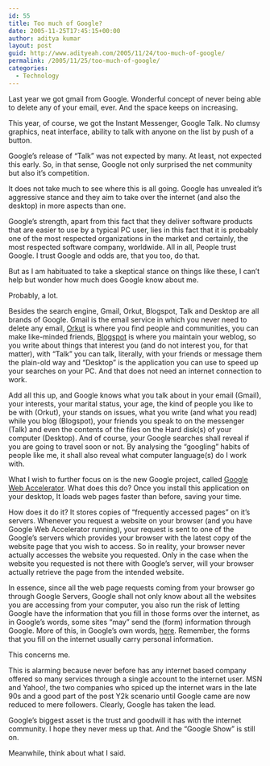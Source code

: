 ```yaml
---
id: 55
title: Too much of Google?
date: 2005-11-25T17:45:15+00:00
author: aditya kumar
layout: post
guid: http://www.adityeah.com/2005/11/24/too-much-of-google/
permalink: /2005/11/25/too-much-of-google/
categories:
  - Technology
---
```

Last year we got gmail from Google. Wonderful concept of never being able to delete any of your email, ever. And the space keeps on increasing. 



This year, of course, we got the Instant Messenger, Google Talk. No clumsy graphics, neat interface, ability to talk with anyone on the list by push of a button.



Google&#8217;s release of &#8220;Talk&#8221; was not expected by many. At least, not expected this early. So, in that sense, Google not only surprised the net community but also it&#8217;s competition. 



It does not take much to see where this is all going. Google has unvealed it&#8217;s aggressive stance and they aim to take over the internet (and also the desktop) in more aspects than one.



Google&#8217;s strength, apart from this fact that they deliver software products that are easier to use by a typical PC user, lies in this fact that it is probably one of the most respected organizations in the market and certainly, the most respected software company, worldwide. All in all, People trust Google. I trust Google and odds are, that you too, do that.



But as I am habituated to take a skeptical stance on things like these, I can&#8217;t help but wonder how much does Google know about me.



Probably, a lot.



Besides the search engine, Gmail, Orkut, Blogspot, Talk and Desktop are all brands of Google. Gmail is the email service in which you never need to delete any email, [Orkut](www.orkut.com) is where you find people and communities, you can make like-minded friends, [Blogspot](www.blogspot.com) is where you maintain your weblog, so you write about things that interest you (and do not interest you, for that matter), with &#8220;Talk&#8221; you can talk, literally, with your friends or message them the plain-old way and &#8220;Desktop&#8221; is the application you can use to speed up your searches on your PC. And that does not need an internet connection to work. 



Add all this up, and Google knows what you talk about in your email (Gmail), your interests, your marital status, your age, the kind of people you like to be with (Orkut), your stands on issues, what you write (and what you read) while you blog (Blogspot), your friends you speak to on the messenger (Talk) and even the contents of the files on the Hard disk(s) of your computer (Desktop). And of course, your Google searches shall reveal if you are going to travel soon or not. By analysing the &#8220;googling&#8221; habits of people like me, it shall also reveal what computer language(s) do I work with.  


What I wish to further focus on is the new Google project, called [Google Web Accelerator](http://webaccelerator.google.com/). What does this do? Once you install this application on your desktop, It loads web pages faster than before, saving your time. 



How does it do it? It stores copies of &#8220;frequently accessed pages&#8221; on it&#8217;s servers. Whenever you request a website on your browser (and you have Google Web Accelerator running), your request is sent to one of the Google&#8217;s servers which provides your browser with the latest copy of the website page that you wish to access. So in reality, your browser never actually accesses the website you requested. Only in the case when the website you requested is not there with Google&#8217;s server, will your browser actually retrieve the page from the intended website.



In essence, since all the web page requests coming from your browser go through Google Servers, Google shall not only know about all the websites you are accessing from your computer, you also run the risk of letting Google have the information that you fill in those forms over the internet, as in Google&#8217;s words, some sites &#8220;may&#8221; send the (form) information through Google. More of this, in Google&#8217;s own words, [here](http://webaccelerator.google.com/support.html#basics2). Remember, the forms that you fill on the internet usually carry personal information.



This concerns me.



This is alarming because never before has any internet based company offered so many services through a single account to the internet user. MSN and Yahoo!, the two companies who spiced up the internet wars in the late 90s and a good part of the post Y2k scenario until Google came are now reduced to mere followers. Clearly, Google has taken the lead.



Google&#8217;s biggest asset is the trust and goodwill it has with the internet community. I hope they never mess up that. And the &#8220;Google Show&#8221; is still on. 



Meanwhile, think about what I said.